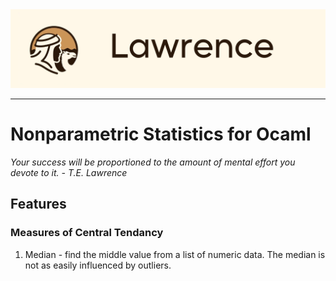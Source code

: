 <picture align="left">
  <source media="(prefers-color-scheme: dark)" srcset="https://github.com/ggsmith842/lawrence/blob/main/static/Lawrence Banner.png">
  <img alt="Lawrence Logo" src="https://github.com/ggsmith842/lawrence/blob/main/static/Lawrence Banner.png">
</picture>

----
# Nonparametric Statistics for Ocaml
*Your success will be proportioned to the amount of mental effort you devote to it. - T.E. Lawrence*

## Features

### Measures of Central Tendancy
1. Median - find the middle value from a list of numeric data. The median is not as easily influenced by outliers. 
